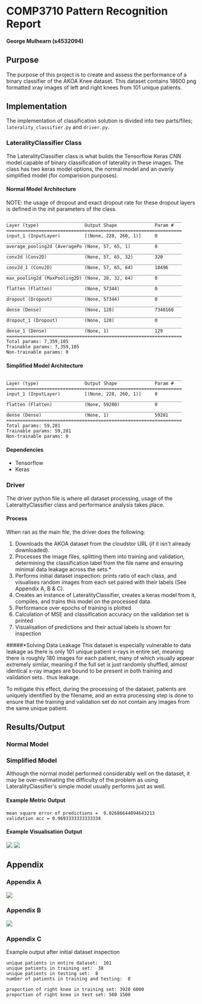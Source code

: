 # COMP3710 Pattern Recognition Report
#### George Mulhearn (s4532094)

## Purpose
The purpose of this project is to create and assess the performance of a binary
classifier of the AKOA Knee dataset. This dataset contains 18600 png formatted
xray images of left and right knees from 101 unique patients.

## Implementation
The implementation of classification solution is divided into two parts/files;
`laterality_classifier.py` and `driver.py`.
### LateralityClassifier Class
The LateralityClassifier class is what builds the Tensorflow Keras CNN model
capable of binary classification of laterality in these images. The class
has two keras model options, the normal model and an overly simplified model
(for comparision purposes). 

#### Normal Model Architecture
NOTE: the usage of dropout and exact dropout rate for these dropout layers
is defined in the init parameters of the class.
```
_________________________________________________________________
Layer (type)                 Output Shape              Param #   
=================================================================
input_1 (InputLayer)         [(None, 228, 260, 1)]     0         
_________________________________________________________________
average_pooling2d (AveragePo (None, 57, 65, 1)         0         
_________________________________________________________________
conv2d (Conv2D)              (None, 57, 65, 32)        320       
_________________________________________________________________
conv2d_1 (Conv2D)            (None, 57, 65, 64)        18496     
_________________________________________________________________
max_pooling2d (MaxPooling2D) (None, 28, 32, 64)        0         
_________________________________________________________________
flatten (Flatten)            (None, 57344)             0         
_________________________________________________________________
dropout (Dropout)            (None, 57344)             0         
_________________________________________________________________
dense (Dense)                (None, 128)               7340160   
_________________________________________________________________
dropout_1 (Dropout)          (None, 128)               0         
_________________________________________________________________
dense_1 (Dense)              (None, 1)                 129       
=================================================================
Total params: 7,359,105
Trainable params: 7,359,105
Non-trainable params: 0
```

#### Simplified Model Architecture
```
_________________________________________________________________
Layer (type)                 Output Shape              Param #   
=================================================================
input_1 (InputLayer)         [(None, 228, 260, 1)]     0         
_________________________________________________________________
flatten (Flatten)            (None, 59280)             0         
_________________________________________________________________
dense (Dense)                (None, 1)                 59281     
=================================================================
Total params: 59,281
Trainable params: 59,281
Non-trainable params: 0
```

#### Dependencies
* Tensorflow
* Keras

### Driver
The driver python file is where all dataset processing, usage of the 
LateralityClassifier class and performance analysis takes place.

#### Process
When ran as the main file, the driver does the following:
1. Downloads the AKOA dataset from the cloudstor URL (if it isn't already 
downloaded).
2. Processes the image files, splitting them into training and validation,
 determining the classification label from the file name and ensuring minimal
 data leakage across the sets.*
3. Performs initial dataset inspection: prints ratio of each class, and 
 visualises random images from each set paired with their labels (See Appendix A, B & C).
4. Creates an instance of LateralityClassifier, creates a keras model from it,
 compiles, and trains this model on the processed data.
5. Performance over epochs of training is plotted
6. Calculation of MSE and classification accuracy on the validation set is
 printed
7. Visualisation of predictions and their actual labels is shown for inspection


#####*Solving Data Leakage
This dataset is especially vulnerable to data leakage as there is only 101
unique patient x-rays in entire set, meaning there is roughly 180 images for
each patient, many of which visually appear extremely similar, meaning if the
full set is just randomly shuffled, almost identical x-ray images are bound to
be present in both training and validation sets.. thus leakage.

To mitigate this effect, during the processing of the dataset, patients are
uniquely identified by the filename, and an extra processing step is done to
ensure that the training and validation set do not contain any images from the
same unique patient.

## Results/Output
### Normal Model

### Simplified Model
Although the normal model performed considerably well on the dataset, it may
be over-estimating the difficulty of the problem as using 
LateralityClassifier's simple model usually performs just as well.

#### Example Metric Output
```
mean square error of predictions =  0.02686644094643213
validation acc = 0.9693333333333334
```
#### Example Visualisation Output
![](resources/simple/Model_predictions_on_validation_set.png)
![](resources/simple/Actual_labels_of_validation_set.png)



## Appendix
### Appendix A
![](resources/visualisation_of_testing_set.png)
### Appendix B
![](resources/visualisation_of_training_set.png)
### Appendix C
Example output after initial dataset inspection

```
unique patients in entire dataset:  101
unique patients in training set:  38
unique patients in testing set:  8
number of patients in training and testing:  0

proportion of right knee in training set: 3920 6000
proportion of right knee in test set: 560 1500
```